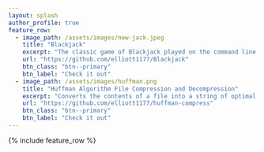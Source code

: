 ```yaml
---
layout: splash
author_profile: true
feature_row:
  - image_path: /assets/images/new-jack.jpeg
    title: "Blackjack"
    excerpt: "The classic game of Blackjack played on the command line. C++ is the dealer."
    url: "https://github.com/elliott1177/Blackjack"
    btn_class: "btn--primary"
    btn_label: "Check it out"
  - image_path: /assets/images/huffman.png
    title: "Huffman Algorithm File Compression and Decompression"
    excerpt: "Converts the contents of a file into a string of optimal bitcodes. It can then revert these bitcodes back to the original file state."
    url: "https://github.com/elliott1177/huffman-compress"
    btn_class: "btn--primary"
    btn_label: "Check it out"
---
```


{% include feature_row %}
